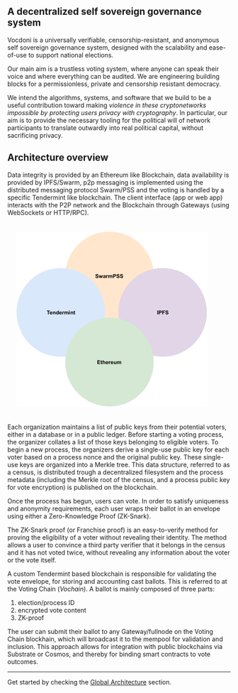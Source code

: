 ## A decentralized self sovereign governance system

Vocdoni is a universally verifiable, censorship-resistant, and anonymous self sovereign governance system, designed with the scalability and ease-of-use to support national elections.

Our main aim is a trustless voting system, where anyone can speak their voice and where everything can be audited. We are engineering building blocks for a permissionless, private and censorship resistant democracy. 

We intend the algorithms, systems, and software that we build to be a useful contribution toward making _violence in these cryptonetworks impossible by protecting users privacy with cryptography_. In particular, our aim is to provide the necessary tooling for the political will of network participants to translate outwardly into real political capital, without sacrificing privacy.

## Architecture overview

Data integrity is provided by an Ethereum like Blockchain, data availability is provided by IPFS/Swarm, p2p messaging is implemented using the distributed messaging protocol Swarm/PSS and the voting is handled by a specific Tendermint like blockchain. The client interface (app or web app) interacts with the P2P network and the Blockchain through Gateways (using WebSockets or HTTP/RPC).

<!-- ![Main architecture](./architecture-main.svg "Main architecture") -->
<div style="padding: 20px;">
        <img src="/docs/vocdoni_family.png" alt="Vocdoni Family"/>
</div>


Each organization maintains a list of public keys from their potential voters, either in a database or in a public ledger. Before starting a voting process, the organizer collates a list of those keys belonging to eligible voters. To begin a new process, the organizers derive a single-use public key for each voter based on a process nonce and the original public key. These single-use keys are organized into a Merkle tree. This data structure, referred to as a census, is distributed trough a decentralized filesystem and the process metadata (including the Merkle root of the census, and a process public key for vote encryption) is published on the blockchain.

Once the process has begun, users can vote. In order to satisfy uniqueness and anonymity requirements, each user wraps their ballot in an envelope using either a Zero-Knowledge Proof (ZK-Snark).

The ZK-Snark proof (or Franchise proof) is an easy-to-verify method for proving the eligibility of a voter without revealing their identity. The method allows a user to convince a third party verifier that it belongs in the census and it has not voted twice, without revealing any information about the voter or the vote itself.

A custom Tendermint based blockchain is responsible for validating the vote envelope, for storing and accounting cast ballots. This is referred to at the Voting Chain (_Vochain_). A ballot is mainly composed of three parts:

1. election/process ID
2. encrypted vote content
3. ZK-proof

The user can submit their ballot to any Gateway/fullnode on the Voting Chain blockhain, which will broadcast it to the mempool for validation and inclusion. This approach allows for integration with public blockchains via Substrate or Cosmos, and thereby for binding smart contracts to vote outcomes. 

---

Get started by checking the [Global Architecture](/architecture/general) section.
